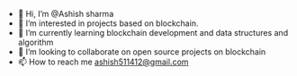 - 👋 Hi, I’m @Ashish sharma
- 👀 I’m interested in projects based on blockchain.
- 🌱 I’m currently learning blockchain development and data structures and algorithm
- 💞️ I’m looking to collaborate on open source projects on blockchain
- 📫 How to reach me ashish511412@gmail.com

<!---
Ashish sharma/Ashish sharma is a ✨ special ✨ repository because its `README.md` (this file) appears on your GitHub profile.
You can click the Preview link to take a look at your changes.
--->
